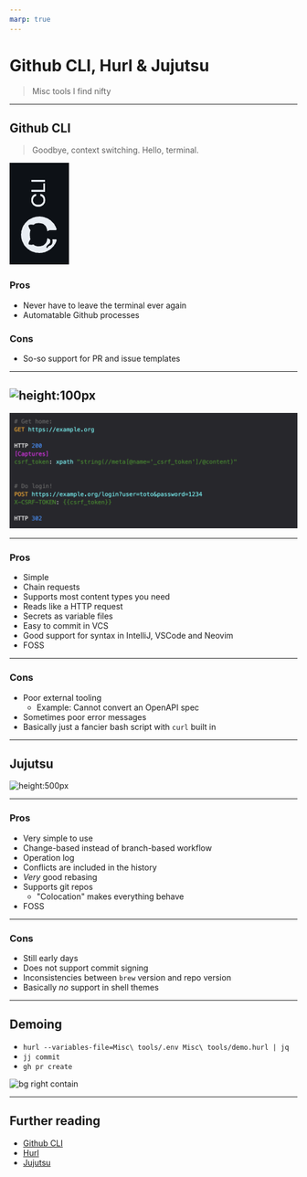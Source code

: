```yaml
---
marp: true
---
```


# Github CLI, Hurl & Jujutsu

> Misc tools I find nifty

---

## Github CLI

> Goodbye, context switching. Hello, terminal.

![](https://github.com/Gipphe/presentations/blob/main/2023-12-08%20-%20Misc%20tools/img/ghcli.png?raw=true)

### Pros

- Never have to leave the terminal ever again
- Automatable Github processes

### Cons

- So-so support for PR and issue templates

---

## ![height:100px](https://hurl.dev/assets/img/logo-light.svg)

![height:400px](https://github.com/Gipphe/presentations/blob/main/2023-12-08%20-%20Misc%20tools/img/hurl.png?raw=true)

---

### Pros

- Simple
- Chain requests
- Supports most content types you need
- Reads like a HTTP request
- Secrets as variable files
- Easy to commit in VCS
- Good support for syntax in IntelliJ, VSCode and Neovim
- FOSS

---

### Cons

- Poor external tooling
  - Example: Cannot convert an OpenAPI spec
- Sometimes poor error messages
- Basically just a fancier bash script with `curl` built in

---

## Jujutsu

![height:500px](https://github.com/martinvonz/jj/blob/main/demos/git_compat.png?raw=true)

---

### Pros

- Very simple to use
- Change-based instead of branch-based workflow
- Operation log
- Conflicts are included in the history
- _Very_ good rebasing
- Supports git repos
  - "Colocation" makes everything behave
- FOSS

---

### Cons

- Still early days
- Does not support commit signing
- Inconsistencies between `brew` version and repo version
- Basically _no_ support in shell themes

---

## Demoing

- `hurl --variables-file=Misc\ tools/.env Misc\ tools/demo.hurl | jq`
- `jj commit`
- `gh pr create`

![bg right contain](https://i.redd.it/zqfraqc5ww431.png)

---

## Further reading

- [Github CLI](https://cli.github.com)
- [Hurl](https://hurl.dev)
- [Jujutsu](https://github.com/martinvonz/jj)
